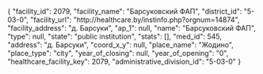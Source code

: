 {
    "facility_id": 2079,
    "facility_name": "Барсуковский ФАП",
    "district_id": "5-03-0",
    "facility_url": "http:\/\/healthcare.by\/instinfo.php?orgnum=14874",
    "facility_address": "д. Барсуки",
    "ap_1": null,
    "name": "Барсуковский ФАП",
    "type": null,
    "state": "public institution",
    "stats": [],
    "med_id": 545,
    "address": "д. Барсуки",
    "coord_x_y": null,
    "place_name": "Жодино",
    "place_type": "city",
    "year_of_closing": null,
    "year_of_opening": "0",
    "healthcare_facility_key": 2079,
    "administrative_division_id": "5-03-0"
}